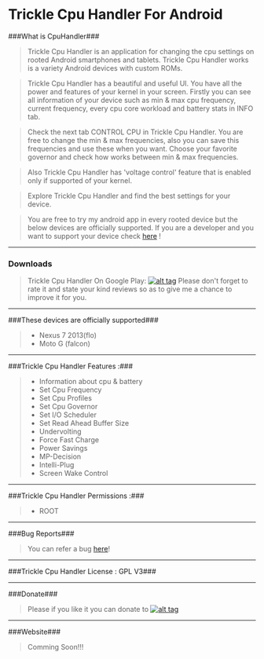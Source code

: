 Trickle Cpu Handler For Android
===============================
###What is CpuHandler###
>Trickle Cpu Handler is an application for changing the cpu settings on rooted Android smartphones and tablets. Trickle Cpu Handler works is a variety Android devices with custom ROMs.

>Trickle Cpu Handler has a beautiful and useful UI. You have all the power and features of your kernel in your screen. Firstly you can see all information of your device such as min &amp; max cpu frequency, current frequency, every cpu core workload and battery stats in INFO tab.

>Check the next tab CONTROL CPU in Trickle Cpu Handler. You are free to change the min & max frequencies, also you can save this frequencies and use these when you want. Choose your favorite governor and check how works between min &amp; max frequencies.

>Also Trickle Cpu Handler has 'voltage control' feature that is enabled only if supported of your kernel.

>Explore Trickle Cpu Handler and find the best settings for your device.

>You are free to try my android app in every rooted device but the below devices are officially supported. If you are a developer and you want to support your device check <a href="http://forum.xda-developers.com/android/apps-games/trickle-cpu-handler-tool-kernel-android-t2933185" target="_blank">here</a> !

___


### Downloads ###

>Trickle Cpu Handler On Google Play: <a href="https://play.google.com/store/apps/details?id=com.cpu.tuner" title="Play Store TCH" target="_blank">![alt tag](http://codehit.gr/demo/del/trickle-cpu-handler-images/play-store-icon.png)</a> 
Please don't forget to rate it and state your kind reviews so as to give me a chance to improve it for you.

___

###These devices are officially supported###
> - Nexus 7 2013(flo)
> - Moto G (falcon)

___

###Trickle Cpu Handler Features :###
> - Information about cpu & battery
> - Set Cpu Frequency
> - Set Cpu Profiles
> - Set Cpu Governor
> - Set I/O Scheduler
> - Set Read Ahead Buffer Size
> - Undervolting
> - Force Fast Charge
> - Power Savings
> - MP-Decision
> - Intelli-Plug
> - Screen Wake Control

___

###Trickle Cpu Handler Permissions :###
> - ROOT

___

###Bug Reports###
>You can refer a bug <a href="http://forum.xda-developers.com/devdb/project/?id=6567#bugReporter" target="_blank">here</a>!

___

###Trickle Cpu Handler License : GPL V3###

___

###Donate###
> Please if you like it you can donate to <a href="https://www.paypal.com/gr/cgi-bin/webscr?cmd=_flow&SESSION=wqLi2CZn5P2M_DQdguvpvwyICvo8BTh5iyWGxXyyWbvgpSwB44kRy4prSAa&dispatch=5885d80a13c0db1f8e263663d3faee8d66f31424b43e9a70645c907a6cbd8fb4" title="donation" target="_blank">![alt tag](http://codehit.gr/demo/del/trickle-cpu-handler-images/donate.gif)</a>

___

###Website###
> Comming Soon!!!